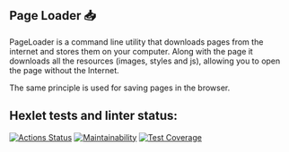 ## Page Loader 📥
PageLoader is a command line utility that downloads pages from the internet and stores them on your computer. Along with the page it downloads all the resources (images, styles and js), allowing you to open the page without the Internet.

The same principle is used for saving pages in the browser.
## Hexlet tests and linter status:
[![Actions Status](https://github.com/Amanetes/backend-project-lvl3/workflows/hexlet-check/badge.svg)](https://github.com/Amanetes/backend-project-lvl3/actions)
[![Maintainability](https://api.codeclimate.com/v1/badges/6b95040ca19585061b6a/maintainability)](https://codeclimate.com/github/Amanetes/backend-project-lvl3/maintainability)
[![Test Coverage](https://api.codeclimate.com/v1/badges/6b95040ca19585061b6a/test_coverage)](https://codeclimate.com/github/Amanetes/backend-project-lvl3/test_coverage)